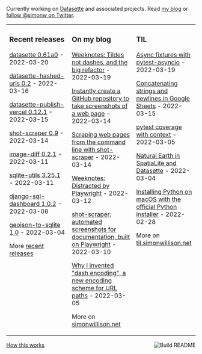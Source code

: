 Currently working on [Datasette](https://datasette.io/) and associated projects. Read [my blog](https://simonwillison.net/) or [follow @simonw on Twitter](https://twitter.com/simonw).

<table><tr><td valign="top" width="33%">

### Recent releases
<!-- recent_releases starts -->
[datasette 0.61a0](https://github.com/simonw/datasette/releases/tag/0.61a0) - 2022-03-20

[datasette-hashed-urls 0.2](https://github.com/simonw/datasette-hashed-urls/releases/tag/0.2) - 2022-03-16

[datasette-publish-vercel 0.12.1](https://github.com/simonw/datasette-publish-vercel/releases/tag/0.12.1) - 2022-03-15

[shot-scraper 0.9](https://github.com/simonw/shot-scraper/releases/tag/0.9) - 2022-03-14

[image-diff 0.2.1](https://github.com/simonw/image-diff/releases/tag/0.2.1) - 2022-03-11

[sqlite-utils 3.25.1](https://github.com/simonw/sqlite-utils/releases/tag/3.25.1) - 2022-03-11

[django-sql-dashboard 1.0.2](https://github.com/simonw/django-sql-dashboard/releases/tag/1.0.2) - 2022-03-08

[geojson-to-sqlite 1.0](https://github.com/simonw/geojson-to-sqlite/releases/tag/1.0) - 2022-03-04
<!-- recent_releases ends -->
More [recent releases](https://github.com/simonw/simonw/blob/main/releases.md)
</td><td valign="top" width="34%">

### On my blog
<!-- blog starts -->
[Weeknotes: Tildes not dashes, and the big refactor](http://simonwillison.net/2022/Mar/19/weeknotes/) - 2022-03-19

[Instantly create a GitHub repository to take screenshots of a web page](http://simonwillison.net/2022/Mar/14/shot-scraper-template/) - 2022-03-14

[Scraping web pages from the command line with shot-scraper](http://simonwillison.net/2022/Mar/14/scraping-web-pages-shot-scraper/) - 2022-03-14

[Weeknotes: Distracted by Playwright](http://simonwillison.net/2022/Mar/12/weeknotes-playwright/) - 2022-03-12

[shot-scraper: automated screenshots for documentation, built on Playwright](http://simonwillison.net/2022/Mar/10/shot-scraper/) - 2022-03-10

[Why I invented "dash encoding", a new encoding scheme for URL paths](http://simonwillison.net/2022/Mar/5/dash-encoding/) - 2022-03-05
<!-- blog ends -->
More on [simonwillison.net](https://simonwillison.net/)
</td><td valign="top" width="33%">

### TIL
<!-- tils starts -->
[Async fixtures with pytest-asyncio](https://til.simonwillison.net/pytest/async-fixtures) - 2022-03-19

[Concatenating strings and newlines in Google Sheets](https://til.simonwillison.net/google-sheets/concatenate) - 2022-03-15

[pytest coverage with context](https://til.simonwillison.net/pytest/coverage-with-context) - 2022-03-05

[Natural Earth in SpatiaLite and Datasette](https://til.simonwillison.net/gis/natural-earth-in-spatialite-and-datasette) - 2022-03-04

[Installing Python on macOS with the official Python installer](https://til.simonwillison.net/macos/python-installer-macos) - 2022-02-28
<!-- tils ends -->
More on [til.simonwillison.net](https://til.simonwillison.net/)
</td></tr></table>

<a href="https://github.com/simonw/simonw/actions"><img src="https://github.com/simonw/simonw/workflows/Build%20README/badge.svg" align="right" alt="Build README"></a> <a href="https://simonwillison.net/2020/Jul/10/self-updating-profile-readme/">How this works</a>

